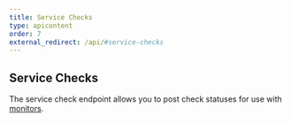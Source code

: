 ```yaml
---
title: Service Checks
type: apicontent
order: 7
external_redirect: /api/#service-checks
---
```

## Service Checks
The service check endpoint allows you to post check statuses for use with [monitors](/monitors).

